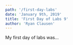 ```yaml
---
path: '/first-day-labs'
date: 'January 9th, 2019'
title: 'First Day of Labs 9'
author: 'Ryan Clausen'
---
```


My first day of labs was...
